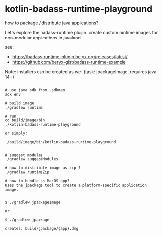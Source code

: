 # kotlin-badass-runtime-playground
how to package / distribute java applications?

Let's explore the badass-runtime plugin. 
create custom runtime images for non-modular applications in javaland.

see:
- https://badass-runtime-plugin.beryx.org/releases/latest/
- https://github.com/beryx-gist/badass-runtime-example

Note: installers can be created as well (task: jpackageImage, requires java 14+)

```

# use java sdk from .sdkman
sdk env

# build image
./gradlew runtime

# run
cd build/image/bin
./kotlin-badass-runtime-playground

or simply:

./build/image/bin/kotlin-badass-runtime-playground


# suggest modules
./gradlew suggestModules
```

```
# how to distribute image as zip ?
./gradlew runtimeZip
```
```
# how to bundle as MacOS app?
Uses the jpackage tool to create a platform-specific application image.


$ ./gradlew jpackageImage

or 

$ ./gradlew jpackage

creates: build/jpackage/{app}.dmg
```
